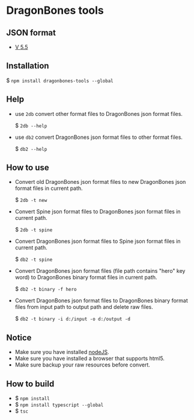 # DragonBones tools

## JSON format
* [V 5.5](./doc/dragonbones_json_format_5.5.md)

## Installation
$ `npm install dragonbones-tools --global`

## Help
* use `2db` convert other format files to DragonBones json format files.
    
    $ `2db --help`
* use `db2` convert DragonBones json format files to other format files.
    
    $ `db2 --help`

## How to use
* Convert old DragonBones json format files to new DragonBones json format files in current path.
    
    $ `2db -t new`
* Convert Spine json format files to DragonBones json format files in current path.
    
    $ `2db -t spine`
* Convert DragonBones json format files to Spine json format files in current path.
    
    $ `db2 -t spine`
* Convert DragonBones json format files (file path contains "hero" key word) to DragonBones binary format files in current path.
    
    $ `db2 -t binary -f hero`
* Convert DragonBones json format files to DragonBones binary format files from input path to output path and delete raw files.
    
    $ `db2 -t binary -i d:/input -o d:/output -d`

## Notice
* Make sure you have installed [nodeJS](https://nodejs.org/https://nodejs.org/).
* Make sure you have installed a browser that supports html5.
* Make sure backup your raw resources before convert.

## How to build
* $ `npm install`
* $ `npm install typescript --global`
* $ `tsc`